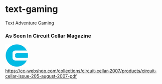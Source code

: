 # text-gaming
Text Adventure Gaming

### As Seen In Circuit Cellar Magazine
[![](art/circuitcellar.jpg)](https://circuitcellar.com/)<br>
https://cc-webshop.com/collections/circuit-cellar-2007/products/circuit-cellar-issue-205-august-2007-pdf
